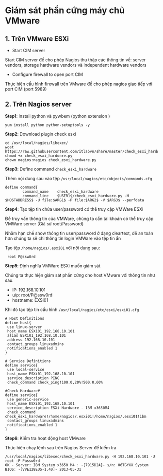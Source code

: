 # Giám sát phần cứng máy chủ VMware

## 1. Trên VMware ESXi

- Start CIM server

Start CIM server để cho phép Nagios thu thập các thông tin về: server vendors, storage hardware vendors và independent hardware vendors

- Configure firewall to open port CIM

Thực hiện cấu hình firewall trên VMware để cho phép nagios giao tiếp với port CIM (port 5989)

## 2. Trên Nagios server

**Step1**: Install python và pywbem (python extension ) 

`yum install python python-setuptools -y`

**Step2**: Download plugin check esxi

```
cd /usr/local/nagios/libexec/
wget https://raw.githubusercontent.com/itlabvn/share/master/check_esxi_hardware.py
chmod +x check_esxi_hardware.py
chown nagios:nagios check_esxi_hardware.py
```

**Step3**: Define command `check_esxi_hardware`

Thêm nội dung sau vào tệp `/usr/local/nagios/etc/objects/commands.cfg`

```
define command{
        command_name    check_esxi_hardware
        command_line    $USER1$/check_esxi_hardware.py -H $HOSTADDRESS$ -U file:$ARG1$ -P file:$ARG2$ -V $ARG3$ --perfdata
```

**Step4**: Tạo tệp tin chứa user/password có thể truy cập VMWare ESXi

Để truy vấn thông tin của VMWare, chúng ta cần tài khoản có thể truy cập VMWare server (Giả sử root/Password)

Nhằm hạn chế show thông tin user/password ở dạng cleartext, để an toàn hơn chúng ta sẽ chỉ thông tin login VMWare vào tệp tin ẩn

Tạo tệp `/home/nagios/.esxi01` với nội dung sau:

` root P@ssw0rd`

**Step5**: Định nghĩa VMWare ESXi muốn giám sát

Chúng ta thực hiện giám sát phần cứng cho host VMware với thông tin như sau:

- IP: 192.168.10.101
- u/p: root/P@ssw0rd
- hostname: EXSi01

Khi đó tạo tệp tin cấu hình `/usr/local/nagios/etc/esxi/esxi01.cfg`

```
# Host Definitions
define host{
 use linux-server
 host_name ESXi01_192.168.10.101
 alias ESXi01_192.168.10.101
 address 192.168.10.101
 contact_groups	linuxadmins
 notifications_enabled 1
}
 
# Service Definitions
define service{
 use local-service
 host_name ESXi01_192.168.10.101
 service_description PING
 check_command check_ping!100.0,20%!500.0,60%

#Check Hardware#
define service{
 use generic-service
 host_name ESXi01_192.168.10.101
 service_description ESXi Hardware - IBM x3650M4
 check_command  check_esxi_hardware!/home/nagios/.esxi01!/home/nagios/.esxi01!ibm
 contact_groups	linuxadmins
 notifications_enabled 1
}
```

**Step6**: Kiểm tra hoạt động host VMware

Thực hiện chạy lệnh sau trên Nagios Server để kiểm tra

```
/usr/local/nagios/libexec/check_esxi_hardware.py -H 192.168.10.101 -U root -P Passw0rd
OK - Server: IBM System x3650 M4 : -[7915D2A]- s/n: 06TGYXX System BIOS: -[VVE128EUS-1.40]- 2013-05-31
```
